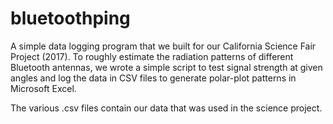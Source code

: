 # bluetoothping
A simple data logging program that we built for our California Science Fair Project (2017). To roughly estimate the radiation patterns of different Bluetooth antennas, we wrote a simple script to test signal strength at given angles and log the data in CSV files to generate polar-plot patterns in Microsoft Excel.


The various .csv files contain our data that was used in the science project.
